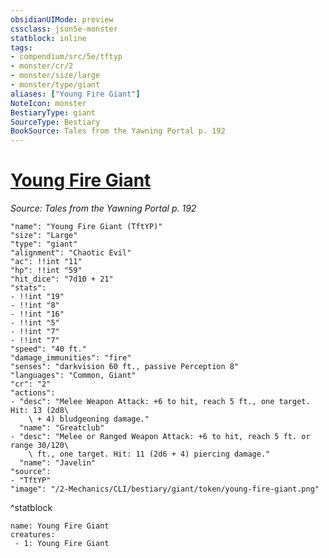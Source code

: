 ```yaml
---
obsidianUIMode: preview
cssclass: json5e-monster
statblock: inline
tags:
- compendium/src/5e/tftyp
- monster/cr/2
- monster/size/large
- monster/type/giant
aliases: ["Young Fire Giant"]
NoteIcon: monster
BestiaryType: giant
SourceType: Bestiary
BookSource: Tales from the Yawning Portal p. 192
---
```

# [Young Fire Giant](2-Mechanics/CLI/bestiary/giant/young-fire-giant-tftyp.md)
*Source: Tales from the Yawning Portal p. 192*  

```statblock
"name": "Young Fire Giant (TftYP)"
"size": "Large"
"type": "giant"
"alignment": "Chaotic Evil"
"ac": !!int "11"
"hp": !!int "59"
"hit_dice": "7d10 + 21"
"stats":
- !!int "19"
- !!int "8"
- !!int "16"
- !!int "5"
- !!int "7"
- !!int "7"
"speed": "40 ft."
"damage_immunities": "fire"
"senses": "darkvision 60 ft., passive Perception 8"
"languages": "Common, Giant"
"cr": "2"
"actions":
- "desc": "Melee Weapon Attack: +6 to hit, reach 5 ft., one target. Hit: 13 (2d8\
    \ + 4) bludgeoning damage."
  "name": "Greatclub"
- "desc": "Melee or Ranged Weapon Attack: +6 to hit, reach 5 ft. or range 30/120\
    \ ft., one target. Hit: 11 (2d6 + 4) piercing damage."
  "name": "Javelin"
"source":
- "TftYP"
"image": "/2-Mechanics/CLI/bestiary/giant/token/young-fire-giant.png"
```
^statblock

```encounter-table
name: Young Fire Giant
creatures:
 - 1: Young Fire Giant
```